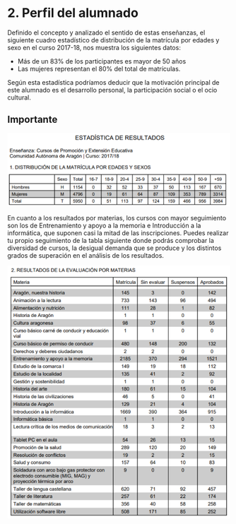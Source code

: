 
# 2. Perfil del alumnado

Definido el concepto y analizado el sentido de estas enseñanzas, el siguiente cuadro estadístico de distribución de la matrícula por edades y sexo en el curso 2017-18, nos muestra los siguientes datos:

- Más de un 83% de los participantes es mayor de 50 años
- Las mujeres representan el 80% del total de matrículas.

Según esta estadística podríamos deducir que la motivación principal de este alumnado es el desarrollo personal, la
participación social o el ocio cultural.

## Importante

![](img/estadisticas-resultados.png)

En cuanto a los resultados por materias, los cursos con mayor seguimiento son los de Entrenamiento y apoyo a la memoria e Introducción a la informática, que suponen casi la mitad de las inscripciones. Puedes realizar tu propio seguimiento de la tabla siguiente donde podrás comprobar la diversidad de cursos, la desigual demanda que se produce y los distintos grados de superación en el análisis de los resultados.

![](img/resultados-materias.png)

